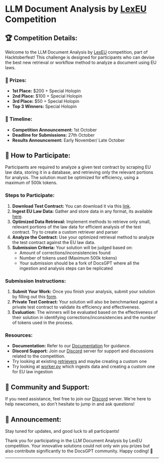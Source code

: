 # LLM Document Analysis by [LexEU](https://www.lexeu.ai/) Competition

## 🏆 Competition Details:

Welcome to the LLM Document Analysis by [LexEU](https://www.lexeu.ai/) competition, part of Hacktoberfest! This challenge is designed for participants who can devise the best new retrieval or workflow method to analyze a document using EU laws.

### 🏅 Prizes:
- **1st Place:** $200 + Special Holopin
- **2nd Place:** $100 + Special Holopin
- **3rd Place:** $50 + Special Holopin
- **Top 3 Winners:** Special Holopin

### 📆 Timeline:
- **Competition Announcement:** 1st October
- **Deadline for Submissions:** 27th October
- **Results Announcement:** Early November/ Late October

## 📜 How to Participate:

Participants are required to analyze a given test contract by scraping EU law data, storing it in a database, and retrieving only the relevant portions for analysis. The solution must be optimized for efficiency, using a maximum of 500k tokens.

### Steps to Participate:

1. **Download Test Contract:** You can download it via this [link](https://docs.google.com/document/d/198d7gFJbVWttkIS9ZRUs_PTKIjhsOUeR/edit?usp=sharing&ouid=107667025862106683614&rtpof=true&sd=true).
2. **Ingest EU Law Data:** Gather and store data in any format, its available [here](https://eur-lex.europa.eu/browse/directories/legislation.html?displayProfile=lastConsDocProfile&classification=in-force).
3. **Optimized Data Retrieval:** Implement methods to retrieve only small, relevant portions of the law data for efficient analysis of the test contract. Try to create a custom retriever and parser
4. **Analyze the Contract:** Use your optimized retrieval method to analyze the test contract against the EU law data.
5. **Submission Criteria:** Your solution will be judged based on:
   - Amount of corrections/inconsistencies found
   - Number of tokens used (Maximum 500k tokens)
   - Your submission should be a fork of DocsGPT where all the ingestion and analysis steps can be replicated

### Submission Instructions:

1. **Submit Your Work:** Once you finish your analysis, submit your solution by filling out this [form](https://airtable.com/appikMaJwdHhC1SDP/pagLWdew2HKpEaBKr/form).
2. **Private Test Contract:** Your solution will also be benchmarked against a private test contract to validate its efficiency and effectiveness.
3. **Evaluation:** The winners will be evaluated based on the effectiveness of their solution in identifying corrections/inconsistencies and the number of tokens used in the process.

### Resources:

- **Documentation:** Refer to our [Documentation](https://docs.docsgpt.cloud/) for guidance.
- **Discord Support:** Join our [Discord](https://discord.gg/n5BX8dh8rU) server for support and discussions related to the competition.
- Try looking at existing [retrievers](https://github.com/arc53/DocsGPT/tree/main/application/retriever) and maybe creating a custom one
- Try looking at [worker.py](https://github.com/arc53/DocsGPT/blob/main/application/worker.py) which ingests data and creating a custom one for EU law ingestion 

## 👥 Community and Support:

If you need assistance, feel free to join our [Discord](https://discord.gg/n5BX8dh8rU) server. We're here to help newcomers, so don't hesitate to jump in and ask questions!

## 📢 Announcement:
Stay tuned for updates, and good luck to all participants!

Thank you for participating in the LLM Document Analysis by LexEU competition. Your innovative solutions could not only win you prizes but also contribute significantly to the DocsGPT community. Happy coding! 🚀

---
